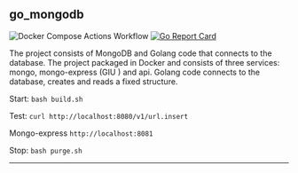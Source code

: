 ## go_mongodb

![Docker Compose Actions Workflow](https://github.com/dxavx/go_mongodb/workflows/Docker%20Compose%20Actions%20Workflow/badge.svg?branch=master)
[![Go Report Card](https://goreportcard.com/badge/github.com/dxavx/go_mongodb)](https://goreportcard.com/report/github.com/dxavx/go_mongodb)

The project consists of MongoDB and Golang code that connects to the database. The project  packaged in Docker and consists of three services: mongo, mongo-express (GIU ) and api. Golang code connects to the database, creates and reads a fixed structure.  

Start: `bash build.sh`

Test:  `curl http://localhost:8080/v1/url.insert`

Mongo-express `http://localhost:8081`

Stop: `bash purge.sh`

***
